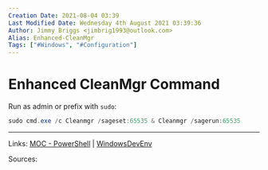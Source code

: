 ```yaml
---
Creation Date: 2021-08-04 03:39
Last Modified Date: Wednesday 4th August 2021 03:39:36
Author: Jimmy Briggs <jimbrig1993@outlook.com>
Alias: Enhanced-CleanMgr
Tags: ["#Windows", "#Configuration"]
---
```


# Enhanced CleanMgr Command

Run as admin or prefix with `sudo`:

```powershell
sudo cmd.exe /c Cleanmgr /sageset:65535 & Cleanmgr /sagerun:65535
```

***

Links: [MOC - PowerShell](MOC%20-%20PowerShell.md) | [WindowsDevEnv](Windows%20Developer%20Environment.md)

Sources:

